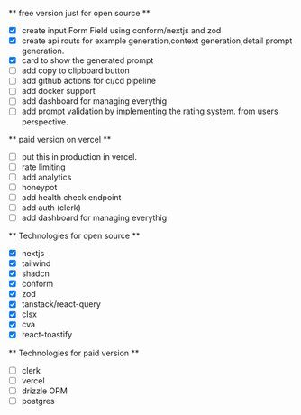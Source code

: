 ** free version just for open source **

- [x] create input Form Field using conform/nextjs and zod
- [x] create api routs for example generation,context generation,detail prompt generation.
- [x] card to show the generated prompt
- [ ] add copy to clipboard button
- [ ] add github actions for ci/cd pipeline
- [ ] add docker support
- [ ] add dashboard for managing everythig
- [ ] add prompt validation by implementing the rating system. from users perspective.

** paid version on vercel **

- [ ] put this in production in vercel.
- [ ] rate limiting
- [ ] add analytics
- [ ] honeypot
- [ ] add health check endpoint
- [ ] add auth (clerk)
- [ ] add dashboard for managing everythig

** Technologies for open source **

- [x] nextjs
- [x] tailwind
- [x] shadcn
- [x] conform
- [x] zod
- [x] tanstack/react-query
- [x] clsx
- [x] cva
- [x] react-toastify

** Technologies for paid version **

- [ ] clerk
- [ ] vercel
- [ ] drizzle ORM
- [ ] postgres

